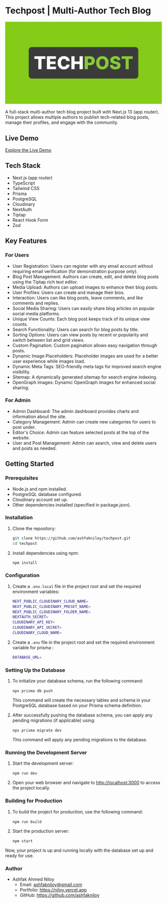 # Techpost | Multi-Author Tech Blog

![Project Screenshot](/public/images/techpost-banner.webp)

A full-stack multi-author tech blog project built with Next.js 13 (app router). This project allows multiple authors to publish tech-related blog posts, manage their profiles, and engage with the community.

## Live Demo

[Explore the Live Demo](https://techpost.vercel.app)

## Tech Stack

- Next.js (app router)
- TypeScript
- Tailwind CSS
- Prisma
- PostgreSQL
- Cloudinary
- NextAuth
- Tiptap
- React Hook Form
- Zod

## Key Features

### For Users

- User Registration: Users can register with any email account without requiring email verification (for demonstration purpose only).
- Blog Post Management: Authors can create, edit, and delete blog posts using the Tiptap rich text editor.
- Media Upload: Authors can upload images to enhance their blog posts.
- User Profiles: Users can create and manage their bios.
- Interaction: Users can like blog posts, leave comments, and like comments and replies.
- Social Media Sharing: Users can easily share blog articles on popular social media platforms.
- Unique View Counts: Each blog post keeps track of its unique view counts.
- Search Functionality: Users can search for blog posts by title.
- Sorting Options: Users can view posts by recent or popularity and switch between list and grid views.
- Custom Pagination: Custom pagination allows easy navigation through posts.
- Dynamic Image Placeholders: Placeholder images are used for a better user experience while images load.
- Dynamic Meta Tags: SEO-friendly meta tags for improved search engine visibility.
- Sitemap: A dynamically generated sitemap for search engine indexing.
- OpenGraph Images: Dynamic OpenGraph images for enhanced social sharing.

### For Admin

- Admin Dashboard: The admin dashboard provides charts and information about the site.
- Category Management: Admin can create new categories for users to post under.
- Editor's Choice: Admin can feature selected posts at the top of the website.
- User and Post Management: Admin can search, view and delete users and posts as needed.

## Getting Started

### Prerequisites

- Node.js and npm installed.
- PostgreSQL database configured.
- Cloudinary account set up.
- Other dependencies installed (specified in package.json).

### Installation

1. Clone the repository:

   ```bash
   git clone https://github.com/ashfakniloy/techpost.git
   cd techpost
   ```

2. Install dependencies using npm:

   ```bash
   npm install
   ```

### Configuration

1.  Create a `.env.local` file in the project root and set the required environment variables:

    ```bash
    NEXT_PUBLIC_CLOUDINARY_CLOUD_NAME=
    NEXT_PUBLIC_CLOUDINARY_PRESET_NAME=
    NEXT_PUBLIC_CLOUDINARY_FOLDER_NAME=
    NEXTAUTH_SECRET=
    CLOUDINARY_API_KEY=
    CLOUDINARY_API_SECRET=
    CLOUDINARY_CLOUD_NAME=
    ```

2.  Create a `.env` file in the project root and set the required environment variable for prisma :

    ```bash
    DATABASE_URL=
    ```

### Setting Up the Database

1.  To initialize your database schema, run the following command:

    `npx prisma db push`

    This command will create the necessary tables and schema in your PostgreSQL database based on your Prisma schema definition.

2.  After successfully pushing the database schema, you can apply any pending migrations (if applicable) using:

    `npx prisma migrate dev`

    This command will apply any pending migrations to the database.

### Running the Development Server

1.  Start the development server:

    `npm run dev`

2.  Open your web browser and navigate to [http://localhost:3000](http://localhost:3000/) to access the project locally.

### Building for Production

1.  To build the project for production, use the following command:

    `npm run build`

2.  Start the production server:

    `npm start`

Now, your project is up and running locally with the database set up and ready for use.

### Author

- Ashfak Ahmed Niloy
  - Email: ashfakniloy@gmail.com
  - Portfolio: https://niloy.vercel.app
  - GitHub: https://github.com/ashfakniloy
